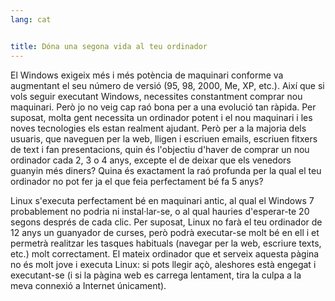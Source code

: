 ```yaml
---
lang: cat


title: Dóna una segona vida al teu ordinador
---
```


El Windows exigeix més i més potència de maquinari conforme va 
augmentant el seu número de versió (95, 98, 2000, Me, XP, etc.). Així 
que si vols seguir executant Windows, necessites constantment comprar 
nou maquinari. Però jo no veig cap raó bona per a una evolució tan 
ràpida. Per suposat, molta gent necessita un ordinador potent i el nou 
maquinari i les noves tecnologies els estan realment ajudant. Però per a 
la majoria dels usuaris, que naveguen per la web, lligen i escriuen 
emails, escriuen fitxers de text i fan presentacions, quin és l'objectiu 
d'haver de comprar un nou ordinador cada 2, 3 o 4 anys, excepte el de 
deixar que els venedors guanyin més diners? Quina és exactament la raó 
profunda per la qual el teu ordinador no pot fer ja el que feia 
perfectament bé fa 5 anys?

Linux s'executa perfectament bé en maquinari antic, al qual el 
Windows 7 probablement no podria ni instal·lar-se, o al qual hauries 
d'esperar-te 20 segons després de cada clic. Per suposat, Linux no farà 
el teu ordinador de 12 anys un guanyador de curses, però podrà 
executar-se molt bé en ell i et permetrà realitzar les tasques habituals 
(navegar per la web, escriure texts, etc.) molt correctament. El mateix 
ordinador que et serveix aquesta pàgina no és molt jove i executa Linux: 
si pots llegir açò, aleshores està engegat i executant-se (i si la 
pàgina web es carrega lentament, tira la culpa a la meva connexió a 
Internet únicament).





